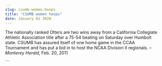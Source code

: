 ```yaml
---
slug: csumb-women-hoops
title: "CSUMB women hoops"
date: January 01 2020
---
```


 
<p>
  The nationally ranked Otters are two wins away from a California Collegiate
  Athletic Association title after a 75-54 beating on Saturday over Humbolt
  state. CSUMB has assured itself of one home game in the CCAA Tournament and
  has put a bid in to host the NCAA Division II regionals. –
  <em>Monterey Herald</em>, Feb. 20, 2011
</p>
```
